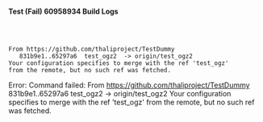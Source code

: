 #### Test (Fail) 60958934 Build Logs


```


```

```

From https://github.com/thaliproject/TestDummy
   831b9e1..65297a6  test_ogz2  -> origin/test_ogz2
Your configuration specifies to merge with the ref 'test_ogz'
from the remote, but no such ref was fetched.

```

Error: Command failed: From https://github.com/thaliproject/TestDummy
   831b9e1..65297a6  test_ogz2  -> origin/test_ogz2
Your configuration specifies to merge with the ref 'test_ogz'
from the remote, but no such ref was fetched.
